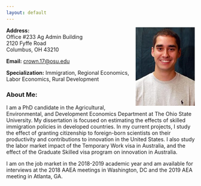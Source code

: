 ```yaml
---
layout: default
---
```

<img src = "crown_pic.jpg" align="right" > 





**Address:** <br>
Office #233 Ag Admin Building <br>
2120 Fyffe Road <br>
Columbus, OH 43210

**Email:** crown.17@osu.edu 

**Specialization:** Immigration, Regional Economics, Labor Economics, Rural Development








### About Me:
I am a PhD candidate in the Agricultural, Environmental, and Development Economics Department at The Ohio State University.  My dissertation is focused on estimating the effects of skilled immigration policies in developed countries.  In my current projects, I study the effect of granting citizenship to foreign-born scientists on their productivity and contributions to innovation in the United States.  I also study the labor market impact of the Temporary Work visa in Australia, and the effect of the Graduate Skilled visa program on innovation in Australia.

I am on the job market in the 2018-2019 academic year and am available for interviews at the 2018 AAEA meetings in Washington, DC and the 2019 AEA meeting in Atlanta, GA.
